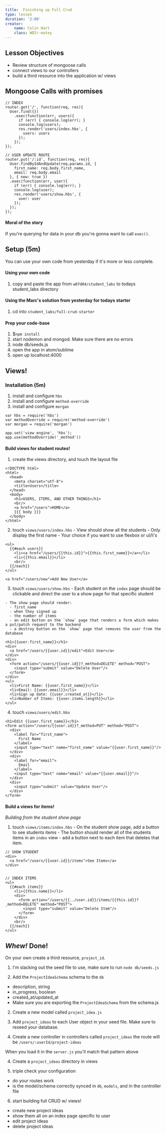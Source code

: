 ```yaml
---
title:  Finishing up Full Crud
type: lesson
duration: '2:00'
creator:
    name: Colin Hart
    class: WDIr-matey
---
```


## Lesson Objectives

  - Review structure of mongoose calls
  - connect views to our controllers
  - build a third resource into the application w/ views


## Mongoose Calls with promises


    
    // INDEX
    router.get('/', function(req, res){
      User.find({})
        .exec(function(err, users){
          if (err) { console.log(err); }
          console.log(users);
          res.render('users/index.hbs', {
            users: users
          });
        });
    });
    
    // USER UPDATE ROUTE
    router.put('/:id', function(req, res){
      User.findByIdAndUpdate(req.params.id, {
        first_name: req.body.first_name,
        email: req.body.email
      }, { new: true })
      .exec(function(err, user){
        if (err) { console.log(err); }
        console.log(user);
        res.render('users/show.hbs', {
          user: user
        });
      });
    });

#### Moral of the story

If you're querying for data in your db you're gonna want to call `exec()`.


## Setup (5m)

You can use your own code from yesterday if it's more or less complete.

#### Using your own code

  1. copy and paste the app from `w07d04/student_labs` to todays student_labs directory

#### Using the Marc's solution from yesterday for todays starter

  1. cd into `student_labs/full-crud-starter`

#### Prep your code-base

  1. $`npm install`
  2. start nodemon and mongod. Make sure there are no errors
  3. node db/seeds.js
  4. open the app in atom/sublime
  5. open up localhost:4000


## Views!
### Installation (5m)

  1. install and configure `hbs`
  2. install and configure `method-override`
  3. install and configure `morgan`
    
    var hbs = require('hbs')
    var methodOverride = require('method-override')
    var morgan = require('morgan')
    
    app.set('view engine', 'hbs');
    app.use(methodOverride('_method'))
    

#### Build views for student routes!

  1. create the views directory, and touch the layout file
  
    
    <!DOCTYPE html>
    <html>
      <head>
        <meta charset="utf-8">
        <title>Users</title>
      </head>
      <body>
        <h1>USERS, ITEMS, AND OTHER THINGS</h1>
        <br/>
        <a href="/users">HOME</a>
        {{{ body }}}
      </body>
    </html>
    


  2. touch `views/users/index.hbs`
    - View should show all the students
    - Only display the first name
    - Your choice if you want to use flexbox or ul/li's
    
    <ul>
      {{#each users}}
        <li><a href="/users/{{this.id}}">{{this.first_name}}</a></li>
        <li>{{this.email}}</li>
        <br/>
      {{/each}}
    </ul>

    <a href="/users/new">Add New User</a>

  3. touch `views/users/show.hbs`
    - Each student on the `index` page should be clickable and direct the user to a show page for that specific student

    - The show page should render:
      - first_name
      - when they signed up
      - the number of items
      - an edit button on the `show` page that renders a form which makes a put/patch request to the backend
      - a destroy button on the `show` page that removes the user from the database

    <h1>{{user.first_name}}</h1>
    <div>
      <a href="/users/{{user.id}}/edit">Edit User</a>
    </div>
    <div>
      <form action="/users/{{user.id}}?_method=DELETE" method="POST">
        <input type="submit" value="Delete User"/>
      </form>
    </div>
    <ul>
      <li>First Name: {{user.first_name}}</li>
      <li>Email: {{user.email}}</li>
      <li>Sign up date: {{user.created_at}}</li>
      <li>Number of Items: {{user.items.length}}</li>
    </ul>


  4. touch `views/users/edit.hbs`
  
    <h1>Edit {{user.first_name}}</h1>
    <form action="/users/{{user.id}}?_method=PUT" method="POST">
      <div>
        <label for="first_name">
          First Name
        </label>
        <input type="text" name="first_name" value="{{user.first_name}}"/>
      </div>
      <div>
        <label for="email">
          Email
        </label>
        <input type="text" name="email" value="{{user.email}}"/>
      </div>
      <div>
        <input type="submit" value="Update User"/>
      </div>
    </form>


#### Build a views for items!
*Building from the student show page*

  1. touch `views/items/index.hbs`
    - On the student show page, add a button to see students items
    - The button should render all of the students items in an `index` view
    - add a button next to each item that deletes that item.
    
    // SHOW STUDENT
    <div>
      <a href="/users/{{user.id}}/items">See Items</a>
    </div>

    
    // INDEX ITEMS
    <ul>
      {{#each items}}
        <li>{{this.name}}</li>
        <div>
          <form action="/users/{{../user.id}}/items/{{this.id}}?_method=DELETE" method="POST">
            <input type="submit" value="Delete Item"/>
          </form>
        </div>
        <br/>
      {{/each}}
    </ul>



## _Whew!_ Done!

On your own create a third resource, `project_id`.

1. I'm slacking out the seed file to use, make sure to run `node db/seeds.js`

1. Add the `ProjectIdeaSchema` schema to the `db`
  - description, string
  - in_progress, boolean
  - created_at/updated_at
  - Make sure you are exporting the `ProjectIdeaSchema` from the schema.js
2. Create a new model called `project_idea.js`
3. Add `project_ideas` to each User object in your seed file.  Make sure to reseed your database.

3. Create a new controller in controllers called `project_ideas` the route will be `/users/:userId/project-ideas`

When you load it in the `server.js` you'll match that pattern above

4. Create a `project_ideas` directory in views

5. triple check your configuration
  - do your routes work<br>
  - is the model/schema correctly synced in `db`, `models`, and in the controller file

6. start building full CRUD w/ views!
  - create new project ideas<br>
  - show them all on an index page specific to user<br>
  - edit project ideas<br>
  - delete project ideas<br>
